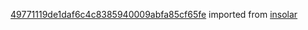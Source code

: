 [49771119de1daf6c4c8385940009abfa85cf65fe](https://github.com/insolar/insolar/commit/49771119de1daf6c4c8385940009abfa85cf65fe) imported from [insolar](https://github.com/insolar/insolar)
